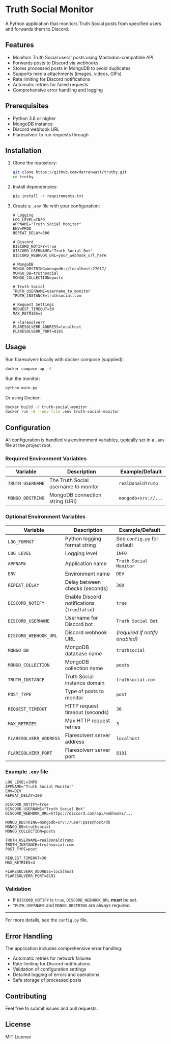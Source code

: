 # Truth Social Monitor

A Python application that monitors Truth Social posts from specified users and forwards them to Discord.

## Features

- Monitors Truth Social users' posts using Mastodon-compatible API
- Forwards posts to Discord via webhooks
- Stores processed posts in MongoDB to avoid duplicates
- Supports media attachments (images, videos, GIFs)
- Rate limiting for Discord notifications
- Automatic retries for failed requests
- Comprehensive error handling and logging

## Prerequisites

- Python 3.8 or higher
- MongoDB instance
- Discord webhook URL
- Flaresolverr to run requests through

## Installation

1. Clone the repository:
   ```bash
   git clone https://github.com/darrenwatt/truthy.git
   cd truthy
   ```

2. Install dependencies:
   ```bash
   pip install -r requirements.txt
   ```

3. Create a `.env` file with your configuration:
   ```env
   # Logging
   LOG_LEVEL=INFO
   APPNAME="Truth Social Monitor"
   ENV=PROD
   REPEAT_DELAY=300

   # Discord
   DISCORD_NOTIFY=true
   DISCORD_USERNAME="Truth Social Bot"
   DISCORD_WEBHOOK_URL=your_webhook_url_here

   # MongoDB
   MONGO_DBSTRING=mongodb://localhost:27017/
   MONGO_DB=truthsocial
   MONGO_COLLECTION=posts

   # Truth Social
   TRUTH_USERNAME=username_to_monitor
   TRUTH_INSTANCE=truthsocial.com

   # Request Settings
   REQUEST_TIMEOUT=30
   MAX_RETRIES=3

   # Flaresolverr
   FLARESOLVERR_ADDRESS=localhost
   FLARESOLVERR_PORT=8191
   ```

## Usage

Run flaresolverr locally with docker compose (supplied):
```bash
docker compose up -d
```

Run the monitor:
```bash
python main.py
```

Or using Docker:
```bash
docker build -t truth-social-monitor .
docker run -d --env-file .env truth-social-monitor
```

## Configuration

All configuration is handled via environment variables, typically set in a `.env` file at the project root.

### Required Environment Variables

| Variable               | Description                                                      | Example/Default                |
|------------------------|------------------------------------------------------------------|--------------------------------|
| `TRUTH_USERNAME`       | The Truth Social username to monitor                             | `realDonaldTrump`              |
| `MONGO_DBSTRING`       | MongoDB connection string (URI)                                  | `mongodb+srv://...`            |

### Optional Environment Variables

| Variable               | Description                                                      | Example/Default                |
|------------------------|------------------------------------------------------------------|--------------------------------|
| `LOG_FORMAT`           | Python logging format string                                     | See `config.py` for default    |
| `LOG_LEVEL`            | Logging level                                                    | `INFO`                         |
| `APPNAME`              | Application name                                                 | `Truth Social Monitor`         |
| `ENV`                  | Environment name                                                 | `DEV`                          |
| `REPEAT_DELAY`         | Delay between checks (seconds)                                   | `300`                          |
| `DISCORD_NOTIFY`       | Enable Discord notifications (`true`/`false`)                    | `true`                         |
| `DISCORD_USERNAME`     | Username for Discord bot                                         | `Truth Social Bot`             |
| `DISCORD_WEBHOOK_URL`  | Discord webhook URL                                              | *(required if notify enabled)* |
| `MONGO_DB`             | MongoDB database name                                            | `truthsocial`                  |
| `MONGO_COLLECTION`     | MongoDB collection name                                          | `posts`                        |
| `TRUTH_INSTANCE`       | Truth Social instance domain                                     | `truthsocial.com`              |
| `POST_TYPE`            | Type of posts to monitor                                         | `post`                         |
| `REQUEST_TIMEOUT`      | HTTP request timeout (seconds)                                   | `30`                           |
| `MAX_RETRIES`          | Max HTTP request retries                                         | `3`                            |
| `FLARESOLVERR_ADDRESS` | Flaresolverr server address                                     | `localhost`                   |
| `FLARESOLVERR_PORT`    | Flaresolverr server port                                        | `8191`                        |

### Example `.env` file

```env
LOG_LEVEL=INFO
APPNAME="Truth Social Monitor"
ENV=DEV
REPEAT_DELAY=300

DISCORD_NOTIFY=true
DISCORD_USERNAME="Truth Social Bot"
DISCORD_WEBHOOK_URL=https://discord.com/api/webhooks/...

MONGO_DBSTRING=mongodb+srv://user:pass@host/db
MONGO_DB=truthsocial
MONGO_COLLECTION=posts

TRUTH_USERNAME=realDonaldTrump
TRUTH_INSTANCE=truthsocial.com
POST_TYPE=post

REQUEST_TIMEOUT=30
MAX_RETRIES=3

FLARESOLVERR_ADDRESS=localhost
FLARESOLVERR_PORT=8191
```

### Validation

- If `DISCORD_NOTIFY` is `true`, `DISCORD_WEBHOOK_URL` **must** be set.
- `TRUTH_USERNAME` and `MONGO_DBSTRING` are always required.

---
For more details, see the `config.py` file.

## Error Handling

The application includes comprehensive error handling:
- Automatic retries for network failures
- Rate limiting for Discord notifications
- Validation of configuration settings
- Detailed logging of errors and operations
- Safe storage of processed posts

## Contributing

Feel free to submit issues and pull requests.

## License

MIT License

